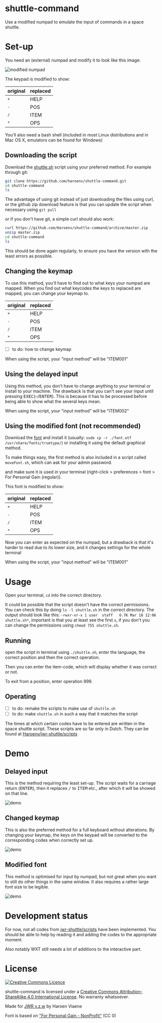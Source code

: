 # shuttle-command
Use a modified numpad to emulate the input of commands in a space shuttle.

# Set-up
You need an (external) numpad and modify it to look like this image:

![modified numpad](img/numpad.png)

The keypad is modified to show:

| original      | replaced |
| ------------- | -------- |
| <kbd>+</kbd>  | HELP     |
| <kbd>-</kbd>  | POS      |
| <kbd>/</kbd>  | ITEM     |
| <kbd>\*</kbd> | OPS      |

You'll also need a bash shell (included in most Linux distributions and in Mac OS X, emulators can be found for Windows)

## Downloading the script

Download the [shuttle.sh](img/shuttle.sh) script using your preferred method. For example through git:

```sh
git clone https://github.com/haroenv/shuttle-command.git
cd shuttle-command
ls
```

The advantage of using git instead of just downloading the files using curl, or the github zip download feature is that you can update the script when necessary using `git pull`

or if you don't have git, a simple curl should also work:

```sh
curl https://github.com/Haroenv/shuttle-command/archive/master.zip
unzip master.zip
cd shuttle-command
ls
```

This should be done again regularly, to ensure you have the version with the least errors as possible.

## Changing the keymap

To use this method, you'll have to find out to what keys your numpad are mapped. When you find out what keycodes the keys to replaced are mapped, you can change your keymap to.

| original     | replaced |
| ------------ | -------- |
| <kbd>+</kbd> | HELP     |
| <kbd>-</kbd> | POS      |
| <kbd>/</kbd> | ITEM     |
| <kbd>*</kbd> | OPS      |

- [ ] to do: how to change keymap

When using the script, your "input method" will be "ITEM001"

## Using the delayed input

Using this method, you don't have to change anything to your terminal or install to your machine. The drawback is that you can't see your input until pressing <kbd>EXEC</kbd>(<kbd>⏎</kbd>/<kbd>ENTER</kbd>). This is because it has to be processed before being able to show what the several keys mean.

When using the script, your "input method" will be "ITEM002"

## Using the modified font (not recommended)

Download the [font](font.otf) and install it (usually: `sudo cp -r ./font.otf /usr/share/fonts/truetype/`) or installing it using the default graphical method.

To make things easy, the first method is also included in a script called `moveFont.sh`, which can ask for your admin password.

and make sure it is used in your terminal (right-click > preferences > font > For Personal Gain (regular)).

This font is modified to show:

| original     | replaced |
| ------------ | -------- |
| <kbd>+</kbd> | HELP     |
| <kbd>-</kbd> | POS      |
| <kbd>/</kbd> | ITEM     |
| <kbd>*</kbd> | OPS      |

Now you can enter as expected on the numpad, but a drawback is that it's harder to read due to its lower size, and it changes settings for the whole terminal

When using the script, your "input method" will be "ITEM001"

# Usage

Open your terminal, `cd` into the correct directory.

It could be possible that the script doesn't have the correct permissions. You can check this by doing `ls -l shuttle.sh` in the correct directory. The output should look like this: `-rwxr-xr-x 1 user  staff   6.7K Mar 18 12:06 shuttle.sh*`, important is that you at least see the first `x`, if you don't you can change the permissions using `chmod 755 shuttle.sh`.

## Running

open the script in terminal using `./shuttle.sh`, enter the language, the correct position and then the correct operation.

Then you can enter the item-code, which will display whether it was correct or not.

To exit from a position, enter operation 999.


## Operating

- [ ] to do: remake the scripts to make use of `shuttle.sh`
- [ ] to do: make `shuttle.sh` in such a way that it matches the script

The times at which certain codes have to be entered are written in the space shuttle script. These scripts are so far only in Dutch. They can be found at [Haroenv/jwr-shuttle/scripts](http://github.com/haroenv/jwr-shuttle/tree/master/scripts)

# Demo
## Delayed input

This is the method requiring the least set-up. The script waits for a carriage return (<kbd>ENTER</kbd>), then it replaces <kbd>/</kbd> to <kbd>ITEM</kbd> etc., after which it will be showed on that line.

![demo](img/demo-del.png)

## Changed keymap

This is also the preferred method for a full keyboard without alterations. By changing your keymap, the keys on the keypad will be converted to the corresponding codes when correctly set up.

![demo](img/demo-keymap.png)

## Modified font

This method is optimised for input by numpad, but not great when you want to still do other things in the same window. It also requires a rather large font size to be legible.

![demo](img/demo-font.png)

# Development status

For now, not all codes from [jwr-shuttle/scripts](https://github.com/haroenv/jwr-shuttle/tree/master/scripts) have been implemented. You should be able to help by reading it and adding the codes to the appropriate moment.

Also notably WXT still needs a lot of additions to the interactive part.

# License
[![Creative Commons Licence](https://i.creativecommons.org/l/by-sa/4.0/88x31.png)](http://creativecommons.org/licenses/by-sa/4.0/)

shuttle-command is licensed under a [Creative Commons Attribution-ShareAlike 4.0 International License](http://creativecommons.org/licenses/by-sa/4.0/). No warranty whatsoever.

Made for [JWR v.z.w](http://jwronline.be) by Haroen Viaene


Font is based on ["For Personal Gain - NonProfit"](https://medium.com/portfolio-process/why-im-giving-my-typeface-away-for-free-466919f02d96) (CC 0)
